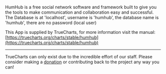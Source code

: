 HumHub is a free social network software and framework built to give you the tools to make communication and collaboration easy and successful. The Database is at 'localhost', username is 'humhub', the database name is 'humhub', there are no password (local user)

This App is supplied by TrueCharts, for more information visit the manual: [https://truecharts.org/charts/stable/humhub](https://truecharts.org/charts/stable/humhub)

---

TrueCharts can only exist due to the incredible effort of our staff.
Please consider making a [donation](https://truecharts.org/sponsor) or contributing back to the project any way you can!
